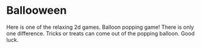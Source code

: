 # Ballooween
Here is one of the relaxing 2d games. Balloon popping game! There is only one difference. Tricks or treats can come out of the popping balloon. Good luck.
